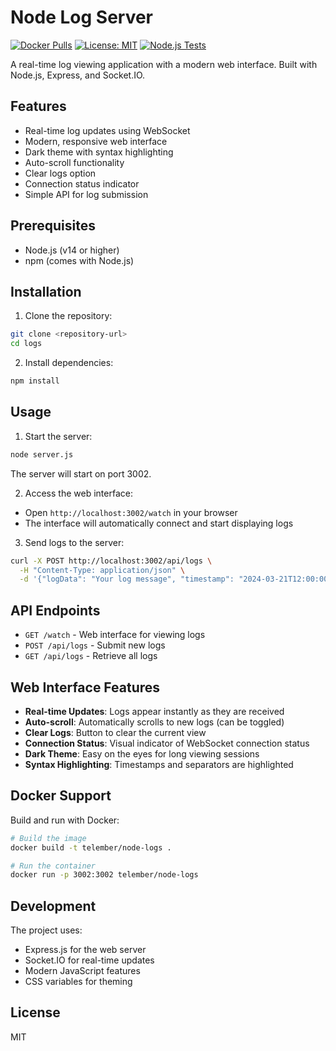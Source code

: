 # Node Log Server

[![Docker Pulls](https://img.shields.io/docker/pulls/telember/node-logs)](https://hub.docker.com/r/telember/node-logs)
[![License: MIT](https://img.shields.io/badge/License-MIT-yellow.svg)](https://opensource.org/licenses/MIT)
[![Node.js Tests](https://github.com/telember/node-logs/actions/workflows/test.yml/badge.svg)](https://github.com/telember/node-logs/actions/workflows/test.yml)

A real-time log viewing application with a modern web interface. Built with Node.js, Express, and Socket.IO.

## Features

- Real-time log updates using WebSocket
- Modern, responsive web interface
- Dark theme with syntax highlighting
- Auto-scroll functionality
- Clear logs option
- Connection status indicator
- Simple API for log submission

## Prerequisites

- Node.js (v14 or higher)
- npm (comes with Node.js)

## Installation

1. Clone the repository:
```bash
git clone <repository-url>
cd logs
```

2. Install dependencies:
```bash
npm install
```

## Usage

1. Start the server:
```bash
node server.js
```

The server will start on port 3002.

2. Access the web interface:
- Open `http://localhost:3002/watch` in your browser
- The interface will automatically connect and start displaying logs

3. Send logs to the server:
```bash
curl -X POST http://localhost:3002/api/logs \
  -H "Content-Type: application/json" \
  -d '{"logData": "Your log message", "timestamp": "2024-03-21T12:00:00Z"}'
```

## API Endpoints

- `GET /watch` - Web interface for viewing logs
- `POST /api/logs` - Submit new logs
- `GET /api/logs` - Retrieve all logs

## Web Interface Features

- **Real-time Updates**: Logs appear instantly as they are received
- **Auto-scroll**: Automatically scrolls to new logs (can be toggled)
- **Clear Logs**: Button to clear the current view
- **Connection Status**: Visual indicator of WebSocket connection status
- **Dark Theme**: Easy on the eyes for long viewing sessions
- **Syntax Highlighting**: Timestamps and separators are highlighted

## Docker Support

Build and run with Docker:

```bash
# Build the image
docker build -t telember/node-logs .

# Run the container
docker run -p 3002:3002 telember/node-logs
```

## Development

The project uses:
- Express.js for the web server
- Socket.IO for real-time updates
- Modern JavaScript features
- CSS variables for theming

## License

MIT 